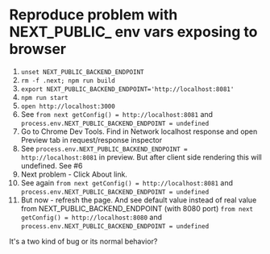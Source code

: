# Reproduce problem with NEXT_PUBLIC_ env vars exposing to browser

1. `unset NEXT_PUBLIC_BACKEND_ENDPOINT`
1. `rm -f .next; npm run build`
1. `export NEXT_PUBLIC_BACKEND_ENDPOINT='http://localhost:8081'`
1. `npm run start`
1. `open http://localhost:3000`
1. See `from next getConfig() = http://localhost:8081` and `process.env.NEXT_PUBLIC_BACKEND_ENDPOINT = undefined`
1. Go to Chrome Dev Tools. Find in Network localhost response and open Preview tab in request/response inspector
1. See `process.env.NEXT_PUBLIC_BACKEND_ENDPOINT = http://localhost:8081` in preview. But after client side rendering this will undefined. See #6
1. Next problem - Click About link. 
1. See again `from next getConfig() = http://localhost:8081` and `process.env.NEXT_PUBLIC_BACKEND_ENDPOINT = undefined`
1. But now - refresh the page. And see default value instead of real value from NEXT_PUBLIC_BACKEND_ENDPOINT (with 8080 port) `from next getConfig() = http://localhost:8080` and `process.env.NEXT_PUBLIC_BACKEND_ENDPOINT = undefined`

It's a two kind of bug or its normal behavior?